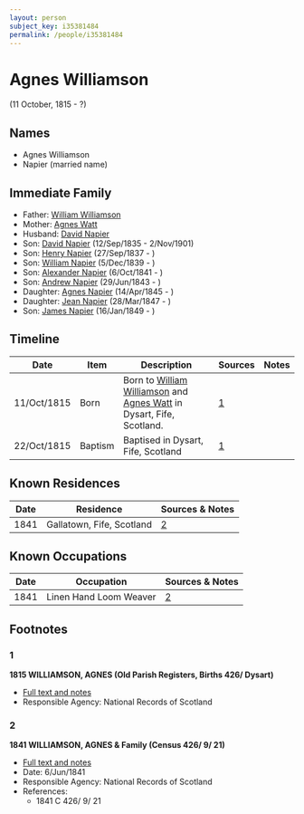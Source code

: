 ```yaml
---
layout: person
subject_key: i35381484
permalink: /people/i35381484
---
```


# Agnes Williamson
(11 October, 1815 - ?)

## Names

* Agnes Williamson
* Napier (married name)

## Immediate Family

* Father: [William Williamson](./@67023796@-william-williamson-b-d.md)
* Mother: [Agnes Watt](./@64447674@-agnes-watt-b-d.md)
* Husband: [David Napier](./@71012752@-david-napier-b-d.md)
* Son: [David Napier](./@41697732@-david-napier-b1835-9-12-d1901-11-2.md) (12/Sep/1835 - 2/Nov/1901)
* Son: [Henry Napier](./@7484846@-henry-napier-b1837-9-27-d.md) (27/Sep/1837 - )
* Son: [William Napier](./@18756558@-william-napier-b1839-12-5-d.md) (5/Dec/1839 - )
* Son: [Alexander Napier](./@42551448@-alexander-napier-b1841-10-6-d.md) (6/Oct/1841 - )
* Son: [Andrew Napier](./@90505172@-andrew-napier-b1843-6-29-d.md) (29/Jun/1843 - )
* Daughter: [Agnes Napier](./@67902640@-agnes-napier-b1845-4-14-d.md) (14/Apr/1845 - )
* Daughter: [Jean Napier](./@89412864@-jean-napier-b1847-3-28-d.md) (28/Mar/1847 - )
* Son: [James Napier](./@29473130@-james-napier-b1849-1-16-d.md) (16/Jan/1849 - )

## Timeline

Date | Item | Description | Sources | Notes
---|---|---|---|---
11/Oct/1815 | Born | Born to [William Williamson](./@67023796@-william-williamson-b-d.md) and [Agnes Watt](./@64447674@-agnes-watt-b-d.md) in Dysart, Fife, Scotland. | [1](#1) | 
22/Oct/1815 | Baptism | Baptised in Dysart, Fife, Scotland | [1](#1) | 

## Known Residences

Date | Residence | Sources & Notes
---|---|---
1841 | Gallatown, Fife, Scotland | [2](#2)

## Known Occupations

Date | Occupation | Sources & Notes
---|---|---
1841 | Linen Hand Loom Weaver | [2](#2)

## Footnotes

### 1

**1815 WILLIAMSON, AGNES (Old Parish Registers, Births 426/ Dysart)**

* [Full text and notes](../sources/@53611680@-1815-williamson,-agnes-old-parish-registers,-births-426-dysart-.md)
* Responsible Agency: National Records of Scotland

### 2

**1841 WILLIAMSON, AGNES & Family (Census 426/ 9/ 21)**

* [Full text and notes](../sources/@86663056@-1841-williamson,-agnes-&-family-census-426-9-21-.md)
* Date: 6/Jun/1841
* Responsible Agency: National Records of Scotland
* References: 
  * 1841 C 426/ 9/ 21

